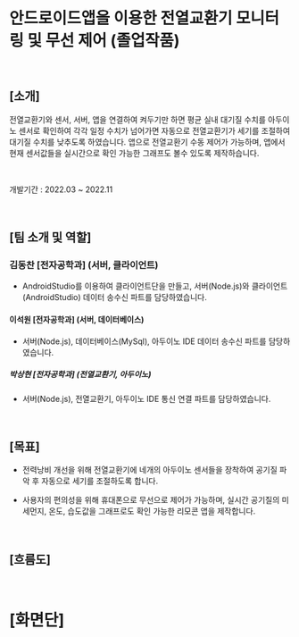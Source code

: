# 안드로이드앱을 이용한 전열교환기 모니터링 및 무선 제어 (졸업작품)

<br>

## [소개]
전열교환기와 센서, 서버, 앱을 연결하여 켜두기만 하면 평균 실내 대기질 수치를 아두이노 센서로 확인하여 각각 일정 수치가 넘어가면 자동으로 전열교환기가 세기를 조절하여 대기질 수치를 낮추도록 하였습니다.
앱으로 전열교환기 수동 제어가 가능하며, 앱에서 현재 센서값들을 실시간으로 확인 가능한 그래프도 볼수 있도록 제작하습니다.

<br>


개발기간 : 2022.03 ~ 2022.11

<br>

## [팀 소개 및 역할]

### 김동찬 [전자공학과] (서버, 클라이언트)
- AndroidStudio를 이용하여 클라이언트단을 만들고, 서버(Node.js)와 클라이언트(AndroidStudio) 데이터 송수신 파트를 담당하였습니다. 


#### 이석원 [전자공학과] (서버, 데이터베이스) 
- 서버(Node.js), 데이터베이스(MySql), 아두이노 IDE 데이터 송수신 파트를 담당하였습니다.


##### 박상현 [전자공학과] (전열교환기, 아두이노)
- 서버(Node.js), 전열교환기, 아두이노 IDE 통신 연결 파트를 담당하였습니다. 

<br>


## [목표]

- 전력낭비 개선을 위해 전열교환기에 네개의 아두이노 센서들을 장착하여 공기질 파악 후 자동으로 세기를 조절하도록 합니다.

- 사용자의 편의성을 위해 휴대폰으로 무선으로 제어가 가능하며, 실시간 공기질의 미세먼지, 온도, 습도값을 그래프로도 확인 가능한 리모콘 앱을 제작합니다.

<br> 

## [흐름도]



<br>

# [화면단]
